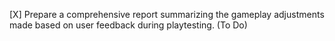 [X] Prepare a comprehensive report summarizing the gameplay adjustments made based on user feedback during playtesting. (To Do)
